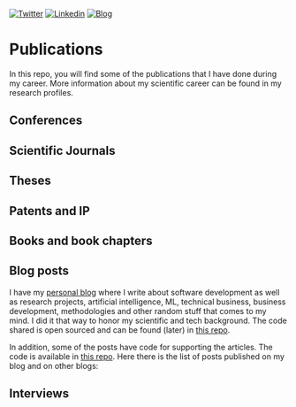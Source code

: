 [![Twitter](https://img.shields.io/twitter/follow/biroattila?style=social)](https://twitter.com/intent/follow?screen_name=biroattila)
[![Linkedin](https://img.shields.io/badge/Linkedin-Follow%20Attila-blue?logo=linkedin)](https://www.linkedin.com/in/biroattila/)
[![Blog](https://img.shields.io/badge/Blog-Visit%20createsmartapp.com-blue.svg)](https://createsmartapp.com?utm_source=github.com&utm_medium=profile&utm_campaign=publications)



# Publications

In this repo, you will find some of the publications that I have done during my career.
More information about my scientific career can be found in my research profiles.

## Conferences

## Scientific Journals

## Theses

## Patents and IP

## Books and book chapters

## Blog posts

I have my [personal blog](https://createsmartapp.com) where I write about software development as well as research projects, artificial intelligence, ML, technical business, business development, methodologies and other random stuff that comes to my mind. I did it that way to honor my scientific and tech background. The code shared is open sourced and can be found (later) in [this repo](https://github.com/biroattila/sciwork_code).

In addition, some of the posts have code for supporting the articles. The code is available in [this repo](https://github.com/miguelgfierro/sciwork_support).
Here there is the list of posts published on my blog and on other blogs:

## Interviews
